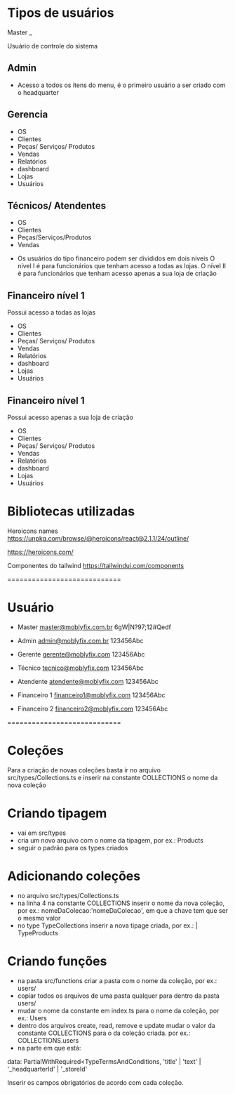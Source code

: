 
# Tipos de usuários


Master
_

Usuário de controle do sistema


Admin
- 

- Acesso a todos os itens do menu, é o primeiro usuário a ser criado com o headquarter

Gerencia
-

- OS
- Clientes
- Peças/ Serviços/ Produtos
- Vendas
- Relatórios
- dashboard
- Lojas
- Usuários

Técnicos/ Atendentes
-

- OS
- Clientes
- Peças/Serviços/Produtos
- Vendas

* Os usuários do tipo financeiro podem ser divididos em dois níveis
O nível I é para funcionários que tenham acesso a todas as lojas. O nível II é para funcionários que tenham acesso apenas a sua loja de criação

Financeiro nível 1 
-
Possui acesso a todas as lojas
- OS
- Clientes
- Peças/ Serviços/ Produtos
- Vendas
- Relatórios
- dashboard
- Lojas
- Usuários


Financeiro nível 1
-
Possui acesso apenas a sua loja de criação
- OS
- Clientes
- Peças/ Serviços/ Produtos
- Vendas
- Relatórios
- dashboard
- Lojas
- Usuários



# Bibliotecas utilizadas

Heroicons names
https://unpkg.com/browse/@heroicons/react@2.1.1/24/outline/

https://heroicons.com/

Componentes do tailwind
https://tailwindui.com/components



============================

# Usuário

- Master
master@moblyfix.com.br
6gW|N?97;12#Qedf

- Admin
admin@moblyfix.com.br
123456Abc

- Gerente
gerente@moblyfix.com
123456Abc

- Técnico
tecnico@moblyfix.com
123456Abc

- Atendente
atendente@moblyfix.com
123456Abc

- Financeiro 1
financeiro1@moblyfix.com
123456Abc

- Financeiro 2
financeiro2@moblyfix.com
123456Abc

============================

# Coleções

Para a criação de novas coleções basta ir no arquivo src/types/Collections.ts e inserir na constante COLLECTIONS o nome da nova coleção

# Criando tipagem

- vai em src/types 
- cria um novo arquivo com o nome da tipagem, por ex.: Products
- seguir o padrão para os types criados

#  Adicionando coleções

- no arquivo src/types/Collections.ts
- na linha 4 na constante COLLECTIONS inserir o nome da nova coleção, por ex.: nomeDaColecao:'nomeDaColecao', em que a chave tem que ser o mesmo valor
- no type TypeCollections inserir a nova tipage criada, por ex.: | TypeProducts

# Criando funções

- na pasta src/functions criar a pasta com o nome da coleção, por ex.: users/
- copiar todos os arquivos de uma pasta qualquer para dentro da pasta users/
- mudar o nome da constante em index.ts para o nome da coleção, por ex.: Users
- dentro dos arquivos create, read, remove e update mudar o valor da constante COLLECTIONS para o da coleção criada. por ex.: COLLECTIONS.users
- na parte em que está: 
 
 data: PartialWithRequired<TypeTermsAndConditions, 'title' | 'text' | '_headquarterId' | '_storeId'

 Inserir os campos obrigatórios de acordo com cada coleção.




